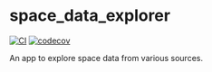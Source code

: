 # space_data_explorer

[![CI](https://github.com/hrishikesh-kadam/space_data_explorer/actions/workflows/ci.yml/badge.svg)](https://github.com/hrishikesh-kadam/space_data_explorer/actions/workflows/ci.yml)
[![codecov](https://codecov.io/gh/hrishikesh-kadam/space_data_explorer/branch/main/graph/badge.svg?token=3MFRE588ED)](https://codecov.io/gh/hrishikesh-kadam/space_data_explorer)

An app to explore space data from various sources.
